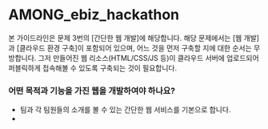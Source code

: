 # AMONG_ebiz_hackathon

본 가이드라인은 문제 3번의 [간단한 웹 개발]에 해당합니다. 해당 문제에서는 [웹 개발]과 [클라우드 환경 구축]이 포함되어 있으며,
어느 것을 먼저 구축할 지에 대한 순서는 무방합니다. 그저 만들어진 웹 리소스(HTML/CSS/JS 등)이 클라우드 서버에 업로드되어
퍼블릭하게 접속해볼 수 있도록 구축되는 것이 필요합니다.


### 어떤 목적과 기능을 가진 웹을 개발하여야 하나요?
- 팀과 각 팀원들의 소개를 볼 수 있는 간단한 웹 서비스를 기본으로 합니다.
- 
